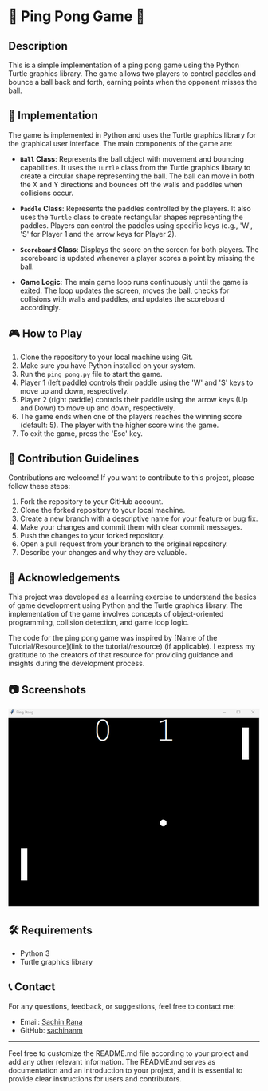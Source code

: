 # 🏓 Ping Pong Game 🏓



## Description

This is a simple implementation of a ping pong game using the Python Turtle graphics library. The game allows two players to control paddles and bounce a ball back and forth, earning points when the opponent misses the ball.

## 🚀 Implementation

The game is implemented in Python and uses the Turtle graphics library for the graphical user interface. The main components of the game are:

- **`Ball` Class**: Represents the ball object with movement and bouncing capabilities. It uses the `Turtle` class from the Turtle graphics library to create a circular shape representing the ball. The ball can move in both the X and Y directions and bounces off the walls and paddles when collisions occur.

- **`Paddle` Class**: Represents the paddles controlled by the players. It also uses the `Turtle` class to create rectangular shapes representing the paddles. Players can control the paddles using specific keys (e.g., 'W', 'S' for Player 1 and the arrow keys for Player 2).

- **`Scoreboard` Class**: Displays the score on the screen for both players. The scoreboard is updated whenever a player scores a point by missing the ball.

- **Game Logic**: The main game loop runs continuously until the game is exited. The loop updates the screen, moves the ball, checks for collisions with walls and paddles, and updates the scoreboard accordingly.

## 🎮 How to Play

1. Clone the repository to your local machine using Git.
2. Make sure you have Python installed on your system.
3. Run the `ping_pong.py` file to start the game.
4. Player 1 (left paddle) controls their paddle using the 'W' and 'S' keys to move up and down, respectively.
5. Player 2 (right paddle) controls their paddle using the arrow keys (Up and Down) to move up and down, respectively.
6. The game ends when one of the players reaches the winning score (default: 5). The player with the higher score wins the game.
7. To exit the game, press the 'Esc' key.

## 🤝 Contribution Guidelines

Contributions are welcome! If you want to contribute to this project, please follow these steps:

1. Fork the repository to your GitHub account.
2. Clone the forked repository to your local machine.
3. Create a new branch with a descriptive name for your feature or bug fix.
4. Make your changes and commit them with clear commit messages.
5. Push the changes to your forked repository.
6. Open a pull request from your branch to the original repository.
7. Describe your changes and why they are valuable.

## 🌟 Acknowledgements

This project was developed as a learning exercise to understand the basics of game development using Python and the Turtle graphics library. The implementation of the game involves concepts of object-oriented programming, collision detection, and game loop logic.

The code for the ping pong game was inspired by [Name of the Tutorial/Resource](link to the tutorial/resource) (if applicable). I express my gratitude to the creators of that resource for providing guidance and insights during the development process.

## 📷 Screenshots

![Gameplay Screenshot](game_screenshot.png)

## 🛠️ Requirements

- Python 3
- Turtle graphics library


## 📞 Contact

For any questions, feedback, or suggestions, feel free to contact me:

- Email: [Sachin Rana](sachin.rana205@gmail.com)
- GitHub: [sachinanm](https://github.com/sachinanm)

---

Feel free to customize the README.md file according to your project and add any other relevant information. The README.md serves as documentation and an introduction to your project, and it is essential to provide clear instructions for users and contributors.


 

